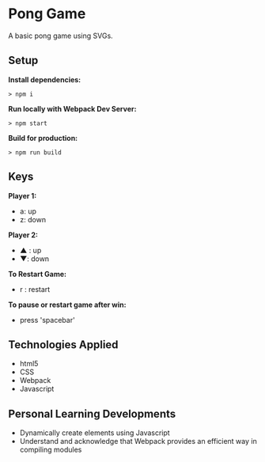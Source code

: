 # Pong Game

A basic pong game using SVGs.

## Setup

**Install dependencies:**

`> npm i`

**Run locally with Webpack Dev Server:**

`> npm start`

**Build for production:**

`> npm run build`

## Keys

**Player 1:**
* a: up
* z: down

**Player 2:**
* ▲ : up
* ▼: down


**To Restart Game:**
* r : restart

**To pause or restart game after win:**
*  press 'spacebar' 

## Technologies Applied 

* html5
* CSS
* Webpack
* Javascript


## Personal Learning Developments 

* Dynamically create elements using Javascript
* Understand and acknowledge that Webpack provides an efficient way in compiling modules

